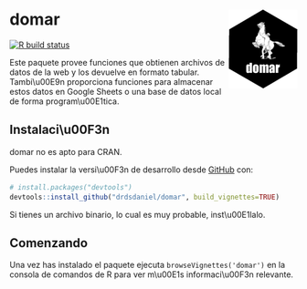 
<!-- README.md is generated from README.Rmd. Please edit that file -->

# domar <img src='man/figures/logo.png' align="right" height="138" />

<!-- badges: start -->

[![R build
status](https://github.com/drdsdaniel/domar/workflows/R-CMD-check/badge.svg)](https://github.com/drdsdaniel/domar/actions)
<!-- badges: end -->

Este paquete provee funciones que obtienen archivos de datos de la web y
los devuelve en formato tabular. Tambi\\u00E9n proporciona funciones
para almacenar estos datos en Google Sheets o una base de datos local de
forma program\\u00E1tica.

## Instalaci\\u00F3n

domar no es apto para CRAN.

Puedes instalar la versi\\u00F3n de desarrollo desde
[GitHub](https://github.com/) con:

``` r
# install.packages("devtools")
devtools::install_github("drdsdaniel/domar", build_vignettes=TRUE)
```

Si tienes un archivo binario, lo cual es muy probable, inst\\u00E1lalo.

## Comenzando

Una vez has instalado el paquete ejecuta `browseVignettes('domar')` en
la consola de comandos de R para ver m\\u00E1s informaci\\u00F3n
relevante.
